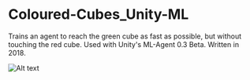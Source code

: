 # Coloured-Cubes_Unity-ML
Trains an agent to reach the green cube as fast as possible, but without touching the red cube. Used with Unity's ML-Agent 0.3 Beta. Written in 2018.

![Alt text](https://github.com/DanielW-Hart/Poker-Calculator/blob/master/Screenshot.PNG)
